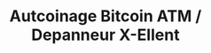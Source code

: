 ---
title: "Autcoinage Bitcoin ATM / Depanneur X-Ellent"
url: /montreal/autcoinage-bitcoin-atm-depanneur-x-ellent/
shop: convenience
---